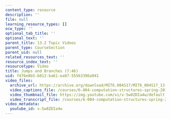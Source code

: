 ```yaml
---
content_type: resource
description: ''
file: null
learning_resource_types: []
ocw_type: ''
optional_tab_title: ''
optional_text: ''
parent_title: 13.2 Topic Videos
parent_type: CourseSection
parent_uid: null
related_resources_text: ''
resource_index_text: ''
resourcetype: Video
title: Jumps and Branches (7:46)
uid: fd76e0b5-b812-ba61-ea87-55563396a941
video_files:
  archive_url: https://archive.org/download/MIT6.004S17/MIT6_004S17_13-02-04_300k.mp4
  video_captions_file: /courses/6-004-computation-structures-spring-2017/5b85924d2e9f5747824fc028719b5994_v-5w8ZDIa4w.vtt
  video_thumbnail_file: https://img.youtube.com/vi/v-5w8ZDIa4w/default.jpg
  video_transcript_file: /courses/6-004-computation-structures-spring-2017/ff6da1952ab1d202d06be481722e6af4_v-5w8ZDIa4w.pdf
video_metadata:
  youtube_id: v-5w8ZDIa4w
---
```

